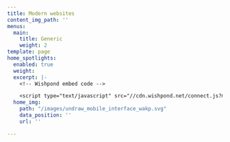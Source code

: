 ```yaml
---
title: Modern websites
content_img_path: ''
menus:
  main:
    title: Generic
    weight: 2
template: page
home_spotlights:
  enabled: true
  weight: 
  excerpt: |-
    <!-- Wishpond embed code -->

    <script type="text/javascript" src="//cdn.wishpond.net/connect.js?merchantId=1503531&writeKey=6d4d2766e318" async></script><div class="wishpond-campaign" data-wishpond-id="2511669" data-wishpond-href="[https://embedded.wishpondpages.com/lp/2511669/](https://embedded.wishpondpages.com/lp/2511669/ "https://embedded.wishpondpages.com/lp/2511669/")"></div>
  home_img:
    path: "/images/undraw_mobile_interface_wakp.svg"
    data_position: ''
    url: ''

---
```

<!-- Wishpond embed code -->

<script type="text/javascript" src="//cdn.wishpond.net/connect.js?merchantId=1503531&writeKey=6d4d2766e318" async></script><div class="wishpond-campaign" data-wishpond-id="2511669" data-wishpond-href="[https://embedded.wishpondpages.com/lp/2511669/](https://embedded.wishpondpages.com/lp/2511669/ "https://embedded.wishpondpages.com/lp/2511669/")"></div>